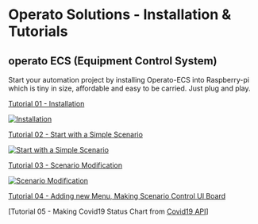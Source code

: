 # Operato Solutions - Installation & Tutorials

## operato ECS (Equipment Control System)

Start your automation project by installing Operato-ECS into Raspberry-pi which is tiny in size, affordable and easy to be carried. Just plug and play.

[Tutorial 01 - Installation](./operato-ecs-tutorial/tutorial-01-installation.md)

[![Installation](https://img.youtube.com/vi/AM6LZ_NcNYM/mqdefault.jpg)](https://youtu.be/AM6LZ_NcNYM)

[Tutorial 02 - Start with a Simple Scenario](./operato-ecs-tutorial/tutorial-02-simple-scenario.md)

[![Start with a Simple Scenario](https://img.youtube.com/vi/MdOpjZxVZ_c/mqdefault.jpg)](https://youtu.be/MdOpjZxVZ_c)

[Tutorial 03 - Scenario Modification](./operato-ecs-tutorial/tutorial-03-scenario-modification.md)

[![Scenario Modification](https://img.youtube.com/vi/wT9Zt7e8mBI/mqdefault.jpg)](https://youtu.be/wT9Zt7e8mBI)

[Tutorial 04 - Adding new Menu, Making Scenario Control UI Board](./operato-ecs-tutorial/tutorial-04-scenario-control.md)

[Tutorial 05 - Making Covid19 Status Chart from [Covid19 API](https://api.covid19api.com/)]
